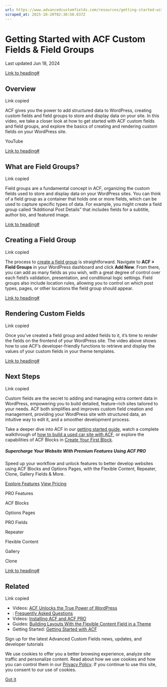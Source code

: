 ```yaml
---
url: https://www.advancedcustomfields.com/resources/getting-started-with-acf-custom-fields-field-groups
scraped_at: 2025-10-20T02:30:58.037Z
---
```


# Getting Started with ACF Custom Fields & Field Groups

Last updated Jun 18, 2024

[Link to heading#](https://www.advancedcustomfields.com/resources/getting-started-with-acf-custom-fields-field-groups/#overview)

## Overview

Link copied

ACF gives you the power to add structured data to WordPress, creating custom fields and field groups to store and display data on your site. In this video, we take a closer look at how to get started with ACF custom fields and field groups, and explore the basics of creating and rendering custom fields on your WordPress site.

YouTube

[Link to heading#](https://www.advancedcustomfields.com/resources/getting-started-with-acf-custom-fields-field-groups/#what-are-field-groups)

## What are Field Groups?

Link copied

Field groups are a fundamental concept in ACF, organizing the custom fields used to store and display data on your WordPress sites. You can think of a field group as a container that holds one or more fields, which can be used to capture specific types of data. For example, you might create a field group called “Additional Post Details” that includes fields for a subtitle, author bio, and featured image.

[Link to heading#](https://www.advancedcustomfields.com/resources/getting-started-with-acf-custom-fields-field-groups/#creating-a-field-group)

## Creating a Field Group

Link copied

The process to [create a field group](https://www.advancedcustomfields.com/resources/creating-a-field-group/) is straightforward. Navigate to **ACF > Field Groups** in your WordPress dashboard and click **Add New**. From there, you can add as many fields as you wish, with a great degree of control over each field’s validation, presentation, and conditional logic settings. Field groups also include location rules, allowing you to control on which post types, pages, or other locations the field group should appear.

[Link to heading#](https://www.advancedcustomfields.com/resources/getting-started-with-acf-custom-fields-field-groups/#rendering-custom-fields)

## Rendering Custom Fields

Link copied

Once you’ve created a field group and added fields to it, it’s time to render the fields on the frontend of your WordPress site. The video above shows how to use ACF’s developer-friendly functions to retrieve and display the values of your custom fields in your theme templates.

[Link to heading#](https://www.advancedcustomfields.com/resources/getting-started-with-acf-custom-fields-field-groups/#next-steps)

## Next Steps

Link copied

Custom fields are the secret to adding and managing extra content data in WordPress, empowering you to build detailed, feature-rich sites tailored to your needs. ACF both simplifies and improves custom field creation and management, providing your WordPress site with structured data, an intuitive way to edit it, and a smoother development process.

Take a deeper dive into ACF in our [getting started guide](https://www.advancedcustomfields.com/resources/getting-started-with-acf/), watch a complete walkthrough of [how to build a used car site with ACF](https://www.youtube.com/watch?v=eE17hjOwG3s), or explore the capabilities of ACF Blocks in [Create Your First Block](https://www.advancedcustomfields.com/resources/create-your-first-acf-block/).

##### Supercharge Your Website With Premium Features Using ACF PRO

Speed up your workflow and unlock features to better develop websites using ACF Blocks and Options Pages, with the Flexible Content, Repeater,
Clone, Gallery Fields & More.


[Explore Features](https://www.advancedcustomfields.com/pro/) [View Pricing](https://www.advancedcustomfields.com/pro/#pricing-table/)

PRO Features

ACF Blocks

Options Pages

PRO Fields

Repeater

Flexible Content

Gallery

Clone

[Link to heading#](https://www.advancedcustomfields.com/resources/getting-started-with-acf-custom-fields-field-groups/#related)

## Related

Link copied

- Videos: [ACF Unlocks the True Power of WordPress](https://www.advancedcustomfields.com/resources/acf-unlocks-the-true-power-of-wordpress/)
- : [Frequently Asked Questions](https://www.advancedcustomfields.com/resources/frequently-asked-questions/)
- Videos: [Installing ACF and ACF PRO](https://www.advancedcustomfields.com/resources/installing-acf-and-acf-pro/)
- Guides: [Building Layouts With the Flexible Content Field in a Theme](https://www.advancedcustomfields.com/resources/building-layouts-with-the-flexible-content-field-in-a-theme/)
- Getting Started: [Getting Started with ACF](https://www.advancedcustomfields.com/resources/getting-started-with-acf/)

Sign up for the latest Advanced Custom Fields news, updates, and developer tutorials

We use cookies to offer you a better browsing experience, analyze site traffic and personalize content. Read about how we use cookies and how you can control them in our [Privacy Policy](https://wpengine.com/legal/privacy/). If you continue to use this site, you consent to our use of cookies.

[Got it](https://www.advancedcustomfields.com/resources/getting-started-with-acf-custom-fields-field-groups/#)